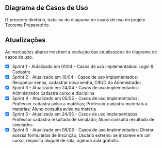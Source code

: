 ## Diagrama de Casos de Uso

O presente diretório, trata-se do diagrama de casos de uso do projeto Teorema Preparatório.

## Atualizações

As marcações abaixo mostram a evolução das atualizações do diagrama de casos de uso.

- [X] Sprint 1 - Autalizado em 01/04 - Casos de uso implementados: Login & Cadastro
- [X] Sprint 2 - Atualizado em 10/04 - Casos de uso implementados: Recuperar senha, cadastrar nova senha, CRUD do Admnistrador
- [X] Sprint 3 - Atualizado em 24/04 - Casos de uso implementados: Admnistrador cadastra curso e disciplina
- [X] Sprint 4 - Atualizado em 05/05 - Casos de uso implementados: Professor cadastra aviso a matérias; Professor cadastra materiais a matérias; Aluno consulta aviso na matéria
- [X] Sprint 5 - Atualizado em 24/05 - Casos de uso implementados: Professor cadastra resultado de simulado; Aluno consulta resultado de simulados
- [X] Sprint 6 - Atualizado em 06/06 - Casos de uso implementados: Diretor acessa formulários de inscrição; Usuário externo: se inscreve em um curso, requisita aluguel de sala, agenda aula gratuita.
